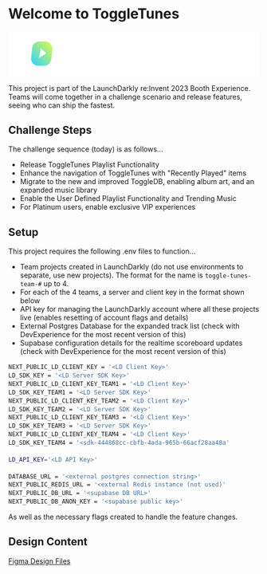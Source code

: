 # Welcome to ToggleTunes

![ToggleTunes](/public/images/ToggleTunes.png)

This project is part of the LaunchDarkly re:Invent 2023 Booth Experience. Teams will come together in a challenge scenario and release features, seeing who can ship the fastest. 

## Challenge Steps 

The challenge sequence (today) is as follows...

* Release ToggleTunes Playlist Functionality 
* Enhance the navigation of ToggleTunes with "Recently Played" items
* Migrate to the new and improved ToggleDB, enabling album art, and an expanded music library 
* Enable the User Defined Playlist Functionality and Trending Music
* For Platinum users, enable exclusive VIP experiences 

## Setup

This project requires the following .env files to function... 

* Team projects created in LaunchDarkly (do not use environments to separate, use new projects). The format for the name is `toggle-tunes-team-#` up to 4. 
* For each of the 4 teams, a server and client key in the format shown below 
* API key for managing the LaunchDarkly account where all these projects live (enables resetting of account flags and details)
* External Postgres Database for the expanded track list (check with DevExperience for the most recent version of this)
* Supabase configuration details for the realtime scoreboard updates (check with DevExperience for the most recent version of this)

```bash
NEXT_PUBLIC_LD_CLIENT_KEY = '<LD Client Key>'
LD_SDK_KEY = '<LD Server SDK Key>'
NEXT_PUBLIC_LD_CLIENT_KEY_TEAM1 = '<LD Client Key>'
LD_SDK_KEY_TEAM1 = '<LD Server SDK Key>'
NEXT_PUBLIC_LD_CLIENT_KEY_TEAM2 = '<LD Client Key>'
LD_SDK_KEY_TEAM2 = '<LD Server SDK Key>'
NEXT_PUBLIC_LD_CLIENT_KEY_TEAM3 = '<LD Client Key>'
LD_SDK_KEY_TEAM3 = '<LD Server SDK Key>'
NEXT_PUBLIC_LD_CLIENT_KEY_TEAM4 = '<LD Client Key>'
LD_SDK_KEY_TEAM4 = '<sdk-444868cc-cbfb-4ada-965b-66acf28aa48a'

LD_API_KEY='<LD API Key>'

DATABASE_URL = '<external postgres connection string>'
NEXT_PUBLIC_REDIS_URL = '<external Redis instance (not used)'
NEXT_PUBLIC_DB_URL = '<supabase DB URL>'
NEXT_PUBLIC_DB_ANON_KEY = '<supabase public key>'
```

As well as the necessary flags created to handle the feature changes.

## Design Content

[Figma Design Files](https://www.figma.com/file/TfGsBSAlsHV937ARFN3BCO/AWS-2023?node-id=1052%3A3320&mode=dev)